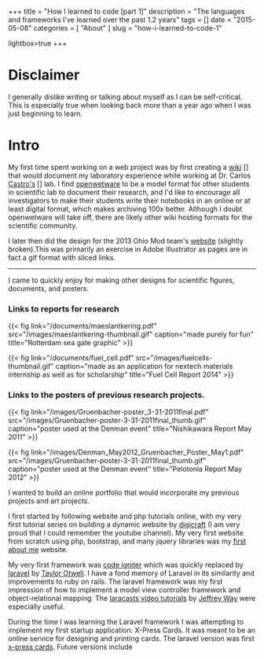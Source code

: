 +++
title = "How I learned to code [part 1]"
description = "The languages and frameworks I've learned over the past 1.2 years"
tags = []
date = "2015-05-08"
categories = [
  "About"
]
slug = "how-i-learned-to-code-1"

lightbox=true
+++

# Disclaimer

I generally dislike writing or talking about myself as I can be self-critical. This is especially true when looking back more than a year ago when I was just beginning to learn.

# Intro

My first time spent working on a web project was by first creating a [wiki] [] 
that would document my laboratory experience while working at Dr. Carlos [Castro's] [] lab. I find [openwetware][wetware] to be a model format for other students in scientific lab to document their research, and I'd like to encourage all investigators to make their students write their notebooks in an online or at least digital format, which makes archiving 100x better. Although I doubt openwetware will take off, there are likely other wiki hosting formats for the scientific community.

I later then did the design for the 2013 Ohio Mod team's [website][ohiomod] (slightly broken).This was primarily an exercise in Adobe Illustrator as pages are in fact a gif format with sliced links. 

___

I came to quickly enjoy for making other designs for scientific figures, documents, and posters.



### Links to reports for research

{{< fig 
link="/documents/maeslantkering.pdf" 
src="/images/maeslantkering-thumbnail.gif" 
caption="made purely for fun"
title="Rotterdam sea gate graphic" >}}

{{< fig 
link="/documents/fuel_cell.pdf" 
src="/images/fuelcells-thumbnail.gif" 
caption="made as an application for nextech materials internship as well as for scholarship"
title="Fuel Cell Report 2014" >}}


### Links to the posters of previous research projects.

{{< fig 
link="/images/Gruenbacher-poster_3-31-2011final.pdf" 
src="/images/Gruenbacher-poster-3-31-2011final_thumb.gif" 
caption="poster used at the Denman event"
title="Nishikawara Report May 2011" >}}

{{< fig 
link="/images/Denman_May2012_Gruenbacher_Poster_May1.pdf" 
src="/images/Gruenbacher-poster-3-31-2011final_thumb.gif" 
caption="poster used at the Denman event"
title="Pelotonia Report May 2012" >}}

I wanted to build an online portfolio that would incorporate my previous projects and art projects. 

I first started by following website and php tutorials online, with my very first tutorial series on building a dynamic website by [digicraft][] (I am very proud that I could remember the youtube channel). My very first website from scratch using php, bootstrap, and many jquery libraries was my [first about me][] website. 

My very first framework was [code igniter][] which was quickly replaced by [laravel](laravel.com) by [Taylor Otwell][]. I have a fond memory of Laravel in its similarity and improvements to ruby on rails. The laravel framework was my first impression of how to implement a model view controller framework and object-relational mapping. The [laracasts video tutorials](https://laracasts.com/) by [Jeffrey Way][way] were especially useful.

During the time I was learning the Laravel framework I was attempting to implement my first startup application: X-Press Cards. It was meant to be an online service for designing and printing cards. The laravel version was first [x-press cards][xcards]. Future versions include 


[wiki]: http://openwetware.org/wiki/OhioMod2013:Team/Paul "my wiki page"
[Castro's]: https://mae.osu.edu/people/castro.39 "castro lab website"
[ohiomod]: http://openwetware.org/wiki/Biomod/2013/OSU
[wetware]: http://openwetware.org/wiki/Main_Page
[code igniter]: http://www.codeigniter.com
[taylor otwell]: http://taylorotwell.com/
[way]: https://twitter.com/jeffrey_way
[digicraft]: https://www.youtube.com/channel/UCw0ZIfZiV-BORQvok_cxNPw
[first about me]: http://paulgruenbacher.com/bootstrap/about
[xcards]: http://paulgruenbacher.com/xcards/
